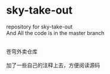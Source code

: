 # sky-take-out
repository for sky-take-out
<br>And All the code is in the master branch

<br>苍穹外卖仓库
<br>
<br>加了一些自己的注释上去，方便阅读源码
